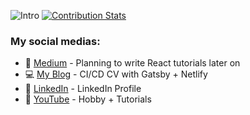 ![Intro](https://cdn.discordapp.com/attachments/416946495502286848/934158632629727232/github.png)
[![Contribution Stats](https://github-contribution-stats.vercel.app/api/?username=w1redl4in)](https://github.com/w1redl4in/github-contribution-stats/)



### My social medias:  
* 📰 [Medium] - Planning to write React tutorials later on
* 💻 [My Blog] - CI/CD CV with Gatsby + Netlify
* 👔 [LinkedIn] - LinkedIn Profile
* 🎥 [YouTube] - Hobby + Tutorials

[Medium]: <https://medium.com/@w1redl4in>
[LinkedIn]: <https://www.linkedin.com/in/felipe-austriaco-dev/>
[My Blog]: <https://www.felipeaustriaco.dev/>
[YouTube]: <https://www.youtube.com/channel/UC6Z6YQtuLUEZqPqTJ4Jfywg>






